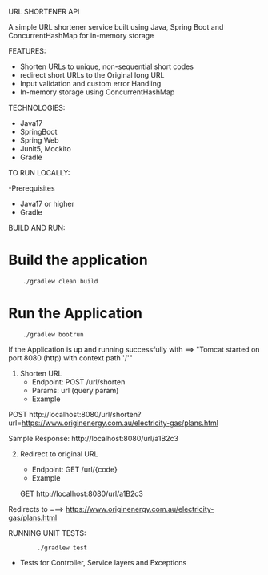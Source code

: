 URL SHORTENER API


A simple URL shortener service built using Java, Spring Boot and ConcurrentHashMap for in-memory storage

FEATURES:

* Shorten URLs to unique, non-sequential short codes
* redirect short URLs to the Original long URL
* Input validation and custom error Handling
* In-memory storage using ConcurrentHashMap

TECHNOLOGIES:

* Java17
* SpringBoot
* Spring Web
* Junit5, Mockito
* Gradle

TO RUN LOCALLY:

-Prerequisites
* Java17 or higher
* Gradle

BUILD AND RUN:

  # Build the application
        ./gradlew clean build
  # Run the Application
        ./gradlew bootrun

If the Application is up and running successfully with  ==> "Tomcat started on port 8080 (http) with context path '/'"
 1. Shorten URL
    * Endpoint: POST /url/shorten
    * Params: url (query param)
    * Example

POST http://localhost:8080/url/shorten?url=https://www.originenergy.com.au/electricity-gas/plans.html

Sample Response: http://localhost:8080/url/a1B2c3

2. Redirect to original URL
    * Endpoint: GET /url/{code}
    * Example

   GET http://localhost:8080/url/a1B2c3

Redirects to ===> https://www.originenergy.com.au/electricity-gas/plans.html

RUNNING UNIT TESTS:

            ./gradlew test

   * Tests for Controller, Service layers and Exceptions


